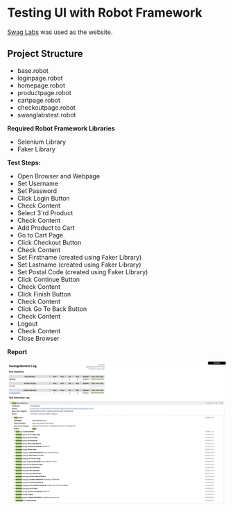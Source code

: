 # Testing UI with Robot Framework

[Swag Labs](https://www.saucedemo.com/) was used as the website.

## Project Structure

  - base.robot
  - loginpage.robot
  - homepage.robot      
  - productpage.robot
  - cartpage.robot
  - checkoutpage.robot
  - swanglabstest.robot


**Required Robot Framework Libraries**

- Selenium Library
- Faker Library


**Test Steps:**
  - Open Browser and Webpage 
  - Set Username 
  - Set Password 
  - Click Login Button
  - Check Content
  - Select 3'rd Product
  - Check Content
  - Add Product to Cart
  - Go to Cart Page
  - Click Checkout Button
  - Check Content
  - Set Firstname   (created using Faker Library)
  - Set Lastname    (created using Faker Library)
  - Set Postal Code (created using Faker Library)
  - Click Continue Button
  - Check Content
  - Click Finish Button  
  - Check Content
  - Click Go To Back Button
  - Check Content
  - Logout              
  - Check Content
  - Close Browser


**Report**

![Log](report.png)